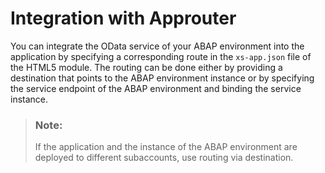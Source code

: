 <!-- loio87a38c2107b8481d8a6438787689c120 -->

# Integration with Approuter

You can integrate the OData service of your ABAP environment into the application by specifying a corresponding route in the `xs-app.json` file of the HTML5 module. The routing can be done either by providing a destination that points to the ABAP environment instance or by specifying the service endpoint of the ABAP environment and binding the service instance.

> ### Note:  
> If the application and the instance of the ABAP environment are deployed to different subaccounts, use routing via destination.

